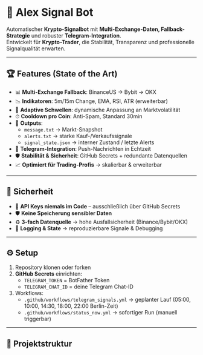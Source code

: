 # 🤖 Alex Signal Bot

Automatischer **Krypto-Signalbot** mit **Multi-Exchange-Daten, Fallback-Strategie** und robuster **Telegram-Integration**.  
Entwickelt für **Krypto-Trader**, die Stabilität, Transparenz und professionelle Signalqualität erwarten.

---

## 🏆 Features (State of the Art)
- 📊 **Multi-Exchange Fallback**: BinanceUS → Bybit → OKX  
- 📉 **Indikatoren**: 5m/15m Change, EMA, RSI, ATR (erweiterbar)  
- 🧠 **Adaptive Schwellen**: dynamische Anpassung an Marktvolatilität  
- ⏱ **Cooldown pro Coin**: Anti-Spam, Standard 30min  
- 📂 **Outputs**:
  - `message.txt` → Markt-Snapshot  
  - `alerts.txt` → starke Kauf-/Verkaufssignale  
  - `signal_state.json` → interner Zustand / letzte Alerts  
- 🔔 **Telegram-Integration**: Push-Nachrichten in Echtzeit  
- 🛡 **Stabilität & Sicherheit**: GitHub Secrets + redundante Datenquellen  
- 📈 **Optimiert für Trading-Profis** → skalierbar & erweiterbar

---

## 🔐 Sicherheit
- 🔑 **API Keys niemals im Code** – ausschließlich über GitHub Secrets  
- 🛡 **Keine Speicherung sensibler Daten**  
- ♻️ **3-fach Datenquelle** → hohe Ausfallsicherheit (Binance/Bybit/OKX)  
- 📝 **Logging & State** → reproduzierbare Signale & Debugging

---

## ⚙️ Setup
1. Repository klonen oder forken  
2. **GitHub Secrets** einrichten:
   - `TELEGRAM_TOKEN` = BotFather Token  
   - `TELEGRAM_CHAT_ID` = deine Telegram Chat-ID  
3. Workflows:
   - `.github/workflows/telegram_signals.yml` → geplanter Lauf (05:00, 10:00, 14:30, 18:00, 22:00 Berlin-Zeit)  
   - `.github/workflows/status_now.yml` → sofortiger Run (manuell triggerbar)  

---

## 📂 Projektstruktur

